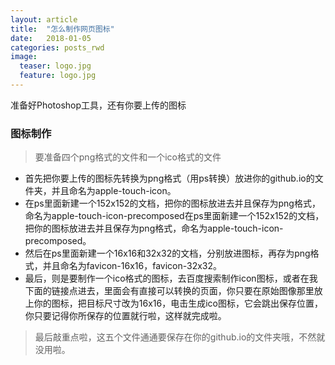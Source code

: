 ```yaml
---
layout: article
title:  "怎么制作网页图标"
date:   2018-01-05
categories: posts_rwd
image:
  teaser: logo.jpg
  feature: logo.jpg
---
```

准备好Photoshop工具，还有你要上传的图标

### 图标制作

> 要准备四个png格式的文件和一个ico格式的文件
- 首先把你要上传的图标先转换为png格式（用ps转换）放进你的github.io的文件夹，并且命名为apple-touch-icon。
- 在ps里面新建一个152x152的文档，把你的图标放进去并且保存为png格式，命名为apple-touch-icon-precomposed在ps里面新建一个152x152的文档，把你的图标放进去并且保存为png格式，命名为apple-touch-icon-precomposed。
- 然后在ps里面新建一个16x16和32x32的文档，分别放进图标，再存为png格式，并且命名为favicon-16x16，favicon-32x32。
- 最后，则是要制作一个ico格式的图标，去百度搜索制作icon图标，或者在我下面的链接点进去，里面会有直接可以转换的页面，你只要在原始图像那里放上你的图标，把目标尺寸改为16x16，电击生成ico图标，它会跳出保存位置，你只要记得你所保存的位置就行啦，这样就完成啦。

> 最后敲重点啦，这五个文件通通要保存在你的github.io的文件夹哦，不然就没用啦。